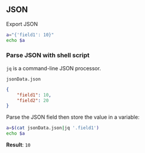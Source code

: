 ## JSON

Export JSON

```sh
a="{'field1': 10}"
echo $a
```

### Parse JSON with shell script

``jq`` is a command-line JSON processor.

``jsonData.json``

```json
{
    "field1": 10,
    "field2": 20
}
```

Parse the JSON field then store the value in a variable:

```sh
a=$(cat jsonData.json|jq '.field1')
echo $a
```

**Result**: ``10``